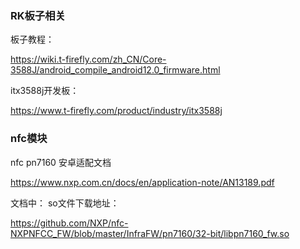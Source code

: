 ### RK板子相关
板子教程：

https://wiki.t-firefly.com/zh_CN/Core-3588J/android_compile_android12.0_firmware.html

itx3588j开发板：

https://www.t-firefly.com/product/industry/itx3588j


### <a id="nfc">nfc模块</a>
nfc pn7160 安卓适配文档

https://www.nxp.com.cn/docs/en/application-note/AN13189.pdf

文档中：
so文件下载地址：

https://github.com/NXP/nfc-NXPNFCC_FW/blob/master/InfraFW/pn7160/32-bit/libpn7160_fw.so